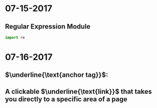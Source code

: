 # 07-15-2017
## Regular Expression Module
```python
import re
```

# 07-16-2017
## $\underline{\text{anchor tag}}$:
## A clickable $\underline{\text{link}}$ that takes you directly to a specific area of a page
